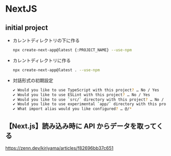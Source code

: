 # NextJS

## initial project

- カレントディレクトリの下に作る
  ```bash
  npx create-next-app@latest {:PROJECT_NAME} --use-npm
  ```
- カレントディレクトリに作る
  ```bash
  npx create-next-app@latest . --use-npm
  ```
- 対話形式の初期設定
  ```bash
  ✔ Would you like to use TypeScript with this project? … No / Yes
  ✔ Would you like to use ESLint with this project? … No / Yes
  ✔ Would you like to use `src/` directory with this project? … No / Yes
  ✔ Would you like to use experimental `app/` directory with this project? … No / Yes
  ✔ What import alias would you like configured? … @/*
  ```

## 【Next.js】読み込み時に API からデータを取ってくる

https://zenn.dev/kiriyama/articles/f82696bb37c651
